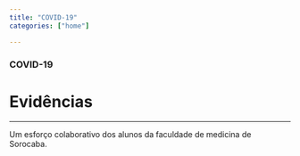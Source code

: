 ```yaml
---
title: "COVID-19"
categories: ["home"]

---
```


### COVID-19

# Evidências

***

Um esforço colaborativo dos alunos da faculdade de medicina de Sorocaba.